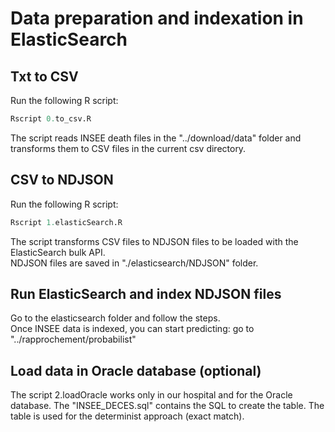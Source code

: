 # Data preparation and indexation in ElasticSearch

## Txt to CSV

Run the following R script:
```R
Rscript 0.to_csv.R
```

The script reads INSEE death files in the "../download/data" folder and transforms them to CSV files in the current csv directory. 


## CSV to NDJSON

Run the following R script:
```R
Rscript 1.elasticSearch.R
```
The script transforms CSV files to NDJSON files to be loaded with the ElasticSearch bulk API.  
NDJSON files are saved in "./elasticsearch/NDJSON" folder. 

## Run ElasticSearch and index NDJSON files
Go to the elasticsearch folder and follow the steps.  
Once INSEE data is indexed, you can start predicting: go to "../rapprochement/probabilist"


## Load data in Oracle database (optional)
The script 2.loadOracle works only in our hospital and for the Oracle database. 
The "INSEE_DECES.sql" contains the SQL to create the table. 
The table is used for the determinist approach (exact match). 
